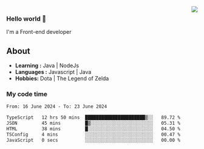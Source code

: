 <img align='right' src="https://github-readme-stats.vercel.app/api?username=jumodada&show_icons=true&theme=vue">

### Hello world 👋

I'm a Front-end developer 
    
## About
-  **Learning :** Java | NodeJs
-  **Languages :** Javascript | Java
-  **Hobbies:** Dota | The Legend of Zelda

### My code time

<!--START_SECTION:waka-->

```txt
From: 16 June 2024 - To: 23 June 2024

TypeScript   12 hrs 50 mins  ██████████████████████▒░░   89.72 %
JSON         45 mins         █▒░░░░░░░░░░░░░░░░░░░░░░░   05.31 %
HTML         38 mins         █░░░░░░░░░░░░░░░░░░░░░░░░   04.50 %
TSConfig     4 mins          ░░░░░░░░░░░░░░░░░░░░░░░░░   00.47 %
JavaScript   0 secs          ░░░░░░░░░░░░░░░░░░░░░░░░░   00.00 %
```

<!--END_SECTION:waka-->
